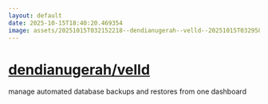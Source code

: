 ```yaml
---
layout: default
date: 2025-10-15T18:40:20.469354
image: assets/20251015T032152218--dendianugerah--velld--20251015T032958240--cropped.png
---
```


# [dendianugerah/velld](https://github.com/dendianugerah/velld)

manage automated database backups and restores from one dashboard
